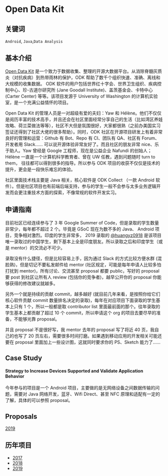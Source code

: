 
# Open Data Kit

## 关键词
`Android`, `Java`,`Data Analysis`

## 基本介绍

[Open Data Kit](https://opendatakit.org/) 是一个致力于数据收集、整理的开源大数据平台。从消除脊髓灰质炎（对抗疾病）到热带雨林的保护，ODK 帮助了数千个组织快速、准确、离线和大规模的收集数据。 ODK 软件的用户包括世界红十字会、世界卫生组织、疾病控制中心、珍-古道尔研究所 (Jane Goodall Institute)、盖茨基金会、卡特中心 (Carter Center) 等等。该项目发源于 University of Washington 的计算机实验室，是一个充满公益情怀的项目。

Open Data Kit 的管理人员是一对超级有爱的夫妇：Yaw 和 Hélène。他们不仅仅是阅历丰富的技术高手，并且还会在社区里面经常分享自己的生活（比如湾区养娃攻略、荷兰菜做法等等），社区不大但是氛围很好，大家都很熟（之前办美国实习签证还得到了社区大佬的很多帮助）。同时，ODK 社区在开源项目研发上有着非常良好的管理和运营：Github 有 Bot、Repo 有 CI、团队有 QA、社区有 Forum、开发者用 Slack…… 可以说开源体验非常友好了。而且社区的朋友非常 nice、乐于助人。Yaw 曾经是 Google 工程师，现在是公益企业 Nafundi 的创始人；Hélène 一直是一个计算机科学教育者、曾在 UW 任教，遇到问题随时 turn to them， 往往都可以得到很多的指导。所以参与 ODK 项目的收获不仅仅是技术的提升，更会是一段快乐难忘的体验。

社区里面技术栈主要是 Java 相关，核心软件是 ODK Collect （一款 Android 软件）。但是社区项目也有前端后端支持，参与的学生一般不会参与太多业务逻辑开发而会更注重技术方面的探索，不像常规的软件开发实习。


## 申请指南

目前社区已经连续参与了 3 年 Google Summer of Code，但是录取的学生数量非常少，每年都不超过 2 个。毕竟是 GSoC 现在为数不多的 Java、 Android 项目，竞争相对激烈。印度的学生非常多， 2019 录取的 [@huangyz0918](https://github.com/huangyz0918) 是该项目唯一录取过的中国学生，剩下基本上全是印度朋友。所以录取之后和印度学生（或是 mentor）的交流必不可少。

录取没有什么捷径，但是比较容易上手，因为通过 Slack 的方式比较方便水群 (混脸熟)，但是切记不要私发邮件给 mentor (社区规定，可能是每年申请人比较多怕打扰到 mentor)，所有讨论、交流甚至 proposal 都要 public，写好的 proposal 要 post 到社区让所有人 review (包括你的竞争者)，越早公开你的 proposal 你能够获得的修改建议就越多。

另外一个就是持续的贡献 commit，越多越好 (就目前几年来看，是按照你给它们核心软件贡献 commit 数量排名决定的录取)，每年在对应项目下面录取的学生基本上只有 1 个，所以一般都是取 contributor list 里面最前面的那个。往年录取的学生基本上都贡献了超过 10 个 commit，所以申请这个 org 的项目去要尽早的准备，不能够光靠 proposal。

并且 proposal 不是很好写，我 mentor 去年的 proposal 写了将近 40 页，我自己的也写了 20 页左右，需要很多时间打磨。如果遇到移动应用的开发相关可能还要在 proposal 里面加上一些设计图，这就同时要求你的 PS、Sketch 能力了……

## Case Study

#### Strategy to Increase Devices Supported and Validate Application Behavior

今年参与的项目是一个 Android 项目，主要做的是无网络设备之间数据传输的问题，需要对 Java 网络开发，蓝牙、Wifi Direct、甚至 NFC 原理和适配有一定的了解，具体的可以参照 proposal。

## Proposals

[2019](./proposals/2019/)


## 历年项目
* [2017](https://summerofcode.withgoogle.com/archive/2017/organizations/4593100034932736/)
* [2018](https://summerofcode.withgoogle.com/archive/2018/organizations/6544367028273152/)
* [2019](https://summerofcode.withgoogle.com/organizations/4640843558813696/)
